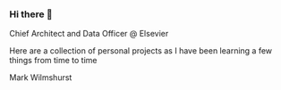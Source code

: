 ### Hi there 👋

Chief Architect and Data Officer @ Elsevier

Here are a collection of personal projects as I have been learning a few things from time to time

Mark Wilmshurst
